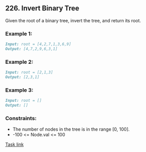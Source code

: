 ## 226. Invert Binary Tree

Given the root of a binary tree, invert the tree, and return its root.

### Example 1:
```markdown
Input: root = [4,2,7,1,3,6,9]
Output: [4,7,2,9,6,3,1]
```

### Example 2:
```markdown
Input: root = [2,1,3]
Output: [2,3,1]
```

### Example 3:
```markdown
Input: root = []
Output: []
```

### Constraints:
- The number of nodes in the tree is in the range [0, 100].
- -100 <= Node.val <= 100

[Task link](https://leetcode.com/problems/invert-binary-tree/)